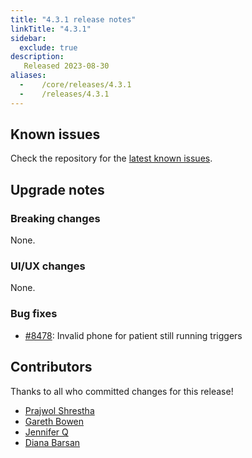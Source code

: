 ```yaml
---
title: "4.3.1 release notes"
linkTitle: "4.3.1"
sidebar:
  exclude: true
description:
   Released 2023-08-30
aliases:
  -    /core/releases/4.3.1
  -    /releases/4.3.1
---
```


## Known issues

Check the repository for the [latest known issues](https://github.com/medic/cht-core/issues?q=is%3Aissue+label%3A%22Affects%3A+4.3.1%22).

## Upgrade notes

### Breaking changes

None.

### UI/UX changes

None.

### Bug fixes

- [#8478](https://github.com/medic/cht-core/issues/8478): Invalid phone for patient still running triggers


## Contributors

Thanks to all who committed changes for this release!

- [Prajwol Shrestha](https://github.com/PrjShrestha)
- [Gareth Bowen](https://github.com/garethbowen)
- [Jennifer Q](https://github.com/latin-panda)
- [Diana Barsan](https://github.com/dianabarsan)

